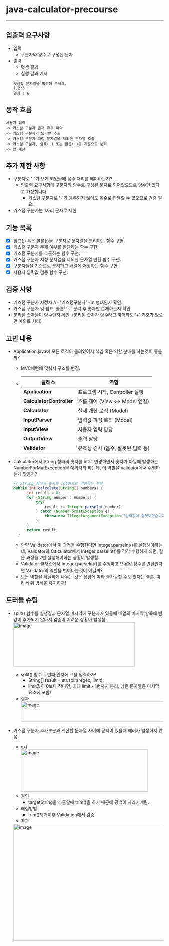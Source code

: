 # java-calculator-precourse

---
## **입출력 요구사항**
- 입력
  - 구분자와 양수로 구성된 문자
- 출력
  - 덧셈 결과
  - 실행 결과 예시
  ```
  덧셈할 문자열을 입력해 주세요.
  1,2:3
  결과 : 6
  ```

## 동작 흐름
```
사용자 입력 
-> 커스텀 구분자 존재 유무 파악 
-> 커스텀 구분자가 있다면 추출 
-> 커스텀 구분자 지정 문자열을 제외한 문자열 추출 
-> 커스텀 구분자, 쉼표(,) 또는 콜론(:)을 기준으로 분리 
-> 합 계산 
```
## 추가 제한 사항
- 구분자로 '-'가 오게 되었을때 음수 처리를 해야하는지?
    - 입출력 요구사항에 구분자와 양수로 구성된 문자로 되어있으므로 양수만 있다고 가정합니다.
      - 커스텀 구분자로 '-'가 등록되지 않아도 음수로 판별할 수 있으므로 검증 필요!
- 커스텀 구분자는 1자리 문자로 제한

## 기능 목록
- [x] 쉼표(,) 혹은 콜론(:)을 구분자로 문자열을 분리하는 함수 구현.
- [x] 커스텀 구분자 존재 여부를 판단하는 함수 구현. 
- [x] 커스텀 구분자를 추출하는 함수 구현.
- [x] 커스텀 구분자 지정 문자열을 제외한 문자열 반환 함수 구현.
- [x] 구분자들을 기준으로 분리하고 배열에 저장하는 함수 구현.
- [x] 사용자 입력값 검증 함수 구현.

## 검증 사항
- 커스텀 구분자 지정시 //+"커스텀구분자"+\n 형태인지 확인.
- 커스텀 구분자 및 쉼표, 콜론으로 분리 후 숫자만 존재하는지 확인.
- 분리된 숫자들이 양수인지 확인. (분리된 숫자가 양수라고 하더라도 '+' 기호가 있으면 예외로 처리)

## 고민 내용
- Application.java에 모든 로직이 몰려있어서 책임 혹은 역할 분배를 하는것이 좋을까?
  - MVC패턴에 맞춰서 구조를 변경.
  - 
    |클래스|역할|
    | - |--|
    | **Application** | 프로그램 시작, Controller 실행 |
    | **CalculatorController** | 흐름 제어 (View <=> Model 연결) |
    | **Calculator** | 실제 계산 로직 (Model) |
    | **InputParser** | 입력값 파싱 로직 (Model) |
    | **InputView** | 사용자 입력 담당 |
    | **OutputView** | 출력 담당 |
    | **Validator** | 유효성 검사 (음수, 잘못된 입력 등) |

- Calculator에서 String 형태의 숫자를 int로 변경하면서 숫자가 아닐때 발생하는 NumberForMatException을 예외처리 하는데, 이 역할을 validator에서 수행하는게 맞을지?
  ```java
  // String 형태의 숫자를 int형으로 변환하는 부분
  public int calculate(String[] numbers) {
        int result = 0;
        for (String number : numbers) {
            try{
                result += Integer.parseInt(number);
            } catch (NumberFormatException e) {
                throw new IllegalArgumentException("입력값이 잘못되었습니다.");
            }
        }
        return result;
    }
  ```
  - 만약 Validator에서 이 과정을 수행한다면 Integer.parseInt()롤 실행해야하는데, Validator와 Calculator에서 Integer.parseInt()를 각각 수행하게 되면, 같은 과정을 2번 실행해야하는 상황이 발생함.
  - Validator 클래스에서 Integer.parseInt()를 수행하고 변경된 정수를 반환한다면 Validator의 역할을 벗어나는것이 아닐까?
  - 모든 역할을 확실하게 나누는 것은 상황에 따라 불가능할 수도 있다는 결론. 따라서 위 방식을 유지하자!

## 트러블 슈팅
- split() 함수를 실행결과 문자열 마지막에 구분자가 있을때 배열의 마지막 항목에 빈값이 추가되지 않아서 검증이 어려운 상황이 발생함.
    <img width="388" height="142" alt="image" src="https://github.com/user-attachments/assets/ed811c62-d4cd-4c82-985c-d5489fd521b1" />
    - split() 함수 두번째 인자에 -1을 입력하자!
      - String[] result = str.split(regex, limit);
      - limit값이 0보다 작다면, 최대 limit - 1번까지 분리, 남은 문자열은 마지막 요소에 포함!
    - 결과 <br>
      <img width="761" height="65" alt="image" src="https://github.com/user-attachments/assets/16d30357-80fd-44d6-97a1-a7ad26b4b136" />

- 커스텀 구분자 추가부분과 계산할 문자열 사이에 공백이 있을때 에러가 발생하지 않음.
    - ex) <br>
    <img width="406" height="134" alt="image" src="https://github.com/user-attachments/assets/5268cdf3-1b24-4191-a0bf-8260211f6b7c" /> <br>
    - 원인
      - targetString을 추출할때 trim()을 하기 때문에 공백이 사라지게됨.
    - 해결방법
      - trim()제거이후 Validation에서 검증
    - 결과 <br>
    <img width="1536" height="374" alt="image" src="https://github.com/user-attachments/assets/921b8e08-d483-4c0a-877e-d33fdb681c3e" />

    

